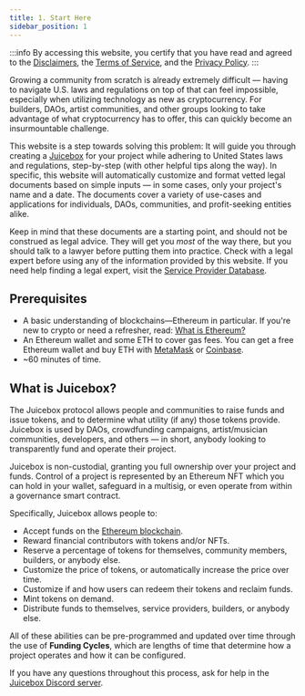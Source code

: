 ```yaml
---
title: 1. Start Here
sidebar_position: 1
---
```


:::info
By accessing this website, you certify that you have read and agreed to the [Disclaimers](/legal/policies/disclaimers.md), the [Terms of Service](/legal/policies/terms-of-service.md), and the [Privacy Policy](/legal/policies/privacy-policy.md).
:::

Growing a community from scratch is already extremely difficult — having to navigate U.S. laws and regulations on top of that can feel impossible, especially when utilizing technology as new as cryptocurrency. For builders, DAOs, artist communities, and other groups looking to take advantage of what cryptocurrency has to offer, this can quickly become an insurmountable challenge.

This website is a step towards solving this problem: It will guide you through creating a [Juicebox](#what-is-juicebox) for your project while adhering to United States laws and regulations, step-by-step (with other helpful tips along the way). In specific, this website will automatically customize and format vetted legal documents based on simple inputs — in some cases, only your project's name and a date. The documents cover a variety of use-cases and applications for individuals, DAOs, communities, and profit-seeking entities alike.

Keep in mind that these documents are a starting point, and should not be construed as legal advice. They will get you _most_ of the way there, but you should talk to a lawyer before putting them into practice. Check with a legal expert before using any of the information provided by this website. If you need help finding a legal expert, visit the [Service Provider Database](providers.md).

## Prerequisites

- A basic understanding of blockchains—Ethereum in particular. If you're new to crypto or need a refresher, read: [What is Ethereum?](https://ethereum.org/what-is-ethereum/)
- An Ethereum wallet and some ETH to cover gas fees. You can get a free Ethereum wallet and buy ETH with [MetaMask](https://metamask.io/) or [Coinbase](https://coinbase.com/).
- ~60 minutes of time.

## What is Juicebox?

The Juicebox protocol allows people and communities to raise funds and issue tokens, and to determine what utility (if any) those tokens provide. Juicebox is used by DAOs, crowdfunding campaigns, artist/musician communities, developers, and others — in short, anybody looking to transparently fund and operate their project.

Juicebox is non-custodial, granting you full ownership over your project and funds. Control of a project is represented by an Ethereum NFT which you can hold in your wallet, safeguard in a multisig, or even operate from within a governance smart contract.

Specifically, Juicebox allows people to:

- Accept funds on the [Ethereum blockchain](https://ethereum.org/).
- Reward financial contributors with tokens and/or NFTs.
- Reserve a percentage of tokens for themselves, community members, builders, or anybody else.
- Customize the price of tokens, or automatically increase the price over time.
- Customize if and how users can redeem their tokens and reclaim funds.
- Mint tokens on demand.
- Distribute funds to themselves, service providers, builders, or anybody else.

All of these abilities can be pre-programmed and updated over time through the use of **Funding Cycles**, which are lengths of time that determine how a project operates and how it can be configured.

If you have any questions throughout this process, ask for help in the [Juicebox Discord server](https://discord.gg/juicebox).

